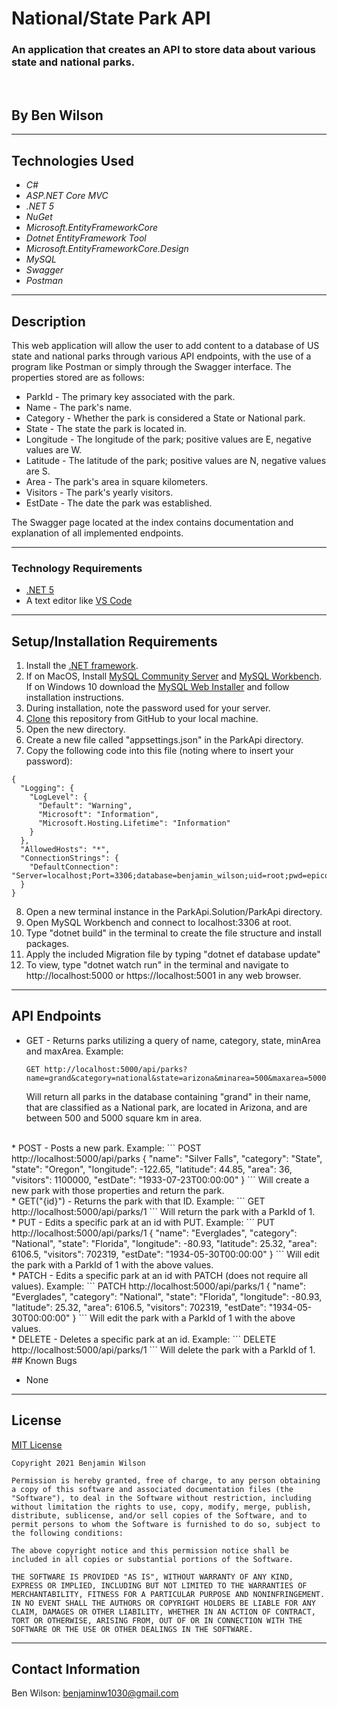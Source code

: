 # National/State Park API

### An application that creates an API to store data about various state and national parks.  
<br>

## By Ben Wilson

---

## Technologies Used

- _C#_
- _ASP.NET Core MVC_
- _.NET 5_
- _NuGet_
- _Microsoft.EntityFrameworkCore_
- _Dotnet EntityFramework Tool_
- _Microsoft.EntityFrameworkCore.Design_
- _MySQL_
- _Swagger_
- _Postman_

---

## Description

This web application will allow the user to add content to a database of US state and national parks through various API endpoints, with the use of a program like Postman or simply through the Swagger interface. The properties stored are as follows:

- ParkId - The primary key associated with the park.
- Name - The park's name.
- Category - Whether the park is considered a State or National park.
- State - The state the park is located in.
- Longitude - The longitude of the park; positive values are E, negative values are W.
- Latitude - The latitude of the park; positive values are N, negative values are S.
- Area - The park's area in square kilometers.
- Visitors - The park's yearly visitors.
- EstDate - The date the park was established.

The Swagger page located at the index contains documentation and explanation of all implemented endpoints.

---

### Technology Requirements

- [.NET 5](https://dotnet.microsoft.com/download/dotnet/5.0)
- A text editor like [VS Code](https://code.visualstudio.com/)

---

## Setup/Installation Requirements

1. Install the [.NET framework](https://docs.microsoft.com/en-us/dotnet/core/install/windows?tabs=net50).
2. If on MacOS, Install [MySQL Community Server](https://dev.mysql.com/downloads/file/?id=484914) and [MySQL Workbench](https://dev.mysql.com/downloads/file/?id=484391). If on Windows 10 download the [MySQL Web Installer](https://downloads.mysql.com/archives/get/p/25/file/mysql-installer-web-community-8.0.19.0.msi) and follow installation instructions.
3. During installation, note the password used for your server.
4. [Clone](https://docs.github.com/en/github/creating-cloning-and-archiving-repositories/cloning-a-repository-from-github/cloning-a-repository) this repository from GitHub to your local machine.
5. Open the new directory.
6. Create a new file called "appsettings.json" in the ParkApi directory.
7. Copy the following code into this file (noting where to insert your password):

```
{
  "Logging": {
    "LogLevel": {
      "Default": "Warning",
      "Microsoft": "Information",
      "Microsoft.Hosting.Lifetime": "Information"
    }
  },
  "AllowedHosts": "*",
  "ConnectionStrings": {
    "DefaultConnection": "Server=localhost;Port=3306;database=benjamin_wilson;uid=root;pwd=epicodus;"
  }
}
```

8. Open a new terminal instance in the ParkApi.Solution/ParkApi directory.
9. Open MySQL Workbench and connect to localhost:3306 at root.
10. Type "dotnet build" in the terminal to create the file structure and install packages.
11. Apply the included Migration file by typing "dotnet ef database update"
12. To view, type "dotnet watch run" in the terminal and navigate to http://localhost:5000 or https://localhost:5001 in any web browser.

---

## API Endpoints
* GET - Returns parks utilizing a query of name, category, state, minArea and maxArea.
  Example:
  
  ```
  GET http://localhost:5000/api/parks?name=grand&category=national&state=arizona&minarea=500&maxarea=5000
  ```
  Will return all parks in the database containing "grand" in their name, that are classified as a National park, are located in Arizona, and are between 500 and 5000 square km in area.  
<br>
* POST - Posts a new park.
  Example:
  ```
  POST http://localhost:5000/api/parks
  {
        "name": "Silver Falls",
        "category": "State",
        "state": "Oregon",
        "longitude": -122.65,
        "latitude": 44.85,
        "area": 36,
        "visitors": 1100000,
        "estDate": "1933-07-23T00:00:00"
    }
  ```
  Will create a new park with those properties and return the park.  
<br>
* GET("{id}") - Returns the park with that ID.
  Example:
  ```
  GET http://localhost:5000/api/parks/1
  ```
  Will return the park with a ParkId of 1.  
<br>
* PUT - Edits a specific park at an id with PUT.
  Example:
  ```
  PUT http://localhost:5000/api/parks/1
  {
      "name": "Everglades",
      "category": "National",
      "state": "Florida",
      "longitude": -80.93,
      "latitude": 25.32,
      "area": 6106.5,
      "visitors": 702319,
      "estDate": "1934-05-30T00:00:00"
  }
  ```
  Will edit the park with a ParkId of 1 with the above values.  
<br>
* PATCH - Edits a specific park at an id with PATCH (does not require all values).
  Example:
  ```
  PATCH http://localhost:5000/api/parks/1
  {
      "name": "Everglades",
      "category": "National",
      "state": "Florida",
      "longitude": -80.93,
      "latitude": 25.32,
      "area": 6106.5,
      "visitors": 702319,
      "estDate": "1934-05-30T00:00:00"
  }
  ```
  Will edit the park with a ParkId of 1 with the above values.  
<br>
* DELETE - Deletes a specific park at an id.
  Example:
  ```
  DELETE http://localhost:5000/api/parks/1
  ```
  Will delete the park with a ParkId of 1.  
  <br>
## Known Bugs

- None

---

## License

[MIT License](https://opensource.org/licenses/MIT)

```
Copyright 2021 Benjamin Wilson

Permission is hereby granted, free of charge, to any person obtaining a copy of this software and associated documentation files (the "Software"), to deal in the Software without restriction, including without limitation the rights to use, copy, modify, merge, publish, distribute, sublicense, and/or sell copies of the Software, and to permit persons to whom the Software is furnished to do so, subject to the following conditions:

The above copyright notice and this permission notice shall be included in all copies or substantial portions of the Software.

THE SOFTWARE IS PROVIDED "AS IS", WITHOUT WARRANTY OF ANY KIND, EXPRESS OR IMPLIED, INCLUDING BUT NOT LIMITED TO THE WARRANTIES OF MERCHANTABILITY, FITNESS FOR A PARTICULAR PURPOSE AND NONINFRINGEMENT. IN NO EVENT SHALL THE AUTHORS OR COPYRIGHT HOLDERS BE LIABLE FOR ANY CLAIM, DAMAGES OR OTHER LIABILITY, WHETHER IN AN ACTION OF CONTRACT, TORT OR OTHERWISE, ARISING FROM, OUT OF OR IN CONNECTION WITH THE SOFTWARE OR THE USE OR OTHER DEALINGS IN THE SOFTWARE.

```
---

## Contact Information

Ben Wilson: <benjaminw1030@gmail.com>
